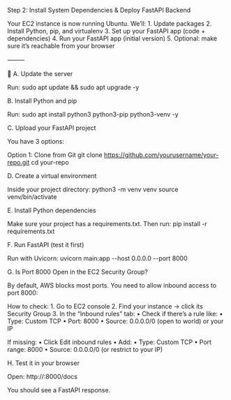 Step 2: Install System Dependencies & Deploy FastAPI Backend

Your EC2 instance is now running Ubuntu. We’ll:
	1.	Update packages
	2.	Install Python, pip, and virtualenv
	3.	Set up your FastAPI app (code + dependencies)
	4.	Run your FastAPI app (initial version)
	5.	Optional: make sure it’s reachable from your browser

⸻

🔹 A. Update the server

Run:
sudo apt update && sudo apt upgrade -y

B. Install Python and pip

Run:
sudo apt install python3 python3-pip python3-venv -y

C. Upload your FastAPI project

You have 3 options:

Option 1: Clone from Git
git clone https://github.com/yourusername/your-repo.git
cd your-repo

D. Create a virtual environment

Inside your project directory:
python3 -m venv venv
source venv/bin/activate

E. Install Python dependencies

Make sure your project has a requirements.txt. Then run:
pip install -r requirements.txt

F. Run FastAPI (test it first)

Run with Uvicorn:
uvicorn main:app --host 0.0.0.0 --port 8000

G. Is Port 8000 Open in the EC2 Security Group?

By default, AWS blocks most ports. You need to allow inbound access to port 8000:

How to check:
	1.	Go to EC2 console
	2.	Find your instance → click its Security Group
	3.	In the “Inbound rules” tab:
	•	Check if there’s a rule like:
	•	Type: Custom TCP
	•	Port: 8000
	•	Source: 0.0.0.0/0 (open to world) or your IP

If missing:
	•	Click Edit inbound rules
	•	Add:
	•	Type: Custom TCP
	•	Port range: 8000
	•	Source: 0.0.0.0/0 (or restrict to your IP)

H. Test it in your browser

Open:
http://<your-ec2-ip>:8000/docs

You should see a FastAPI response.
